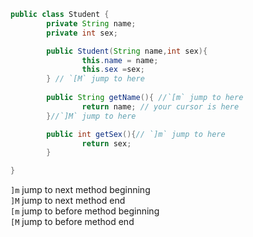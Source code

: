 ```java
public class Student {
        private String name;
        private int sex;

        public Student(String name,int sex){
                this.name = name;
                this.sex =sex; 
        } // `[M` jump to here 
        
        public String getName(){ //`[m` jump to here
                return name; // your cursor is here
        }//`]M` jump to here

        public int getSex(){// `]m` jump to here 
                return sex;
        }

}
```

`]m` jump to next method beginning  
`]M` jump to next method end  
`[m` jump to before method beginning  
`[M` jump to before method end
